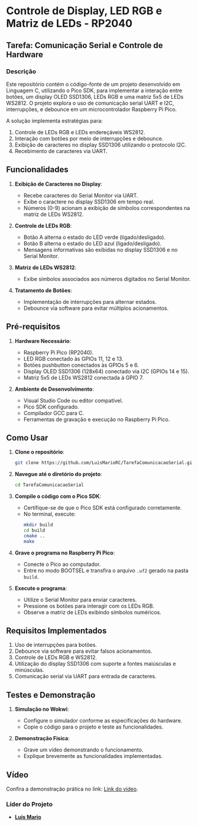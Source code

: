 # Controle de Display, LED RGB e Matriz de LEDs - RP2040  
## Tarefa: Comunicação Serial e Controle de Hardware  
### Descrição  
Este repositório contém o código-fonte de um projeto desenvolvido em Linguagem C, utilizando o Pico SDK, para implementar a interação entre botões, um display OLED SSD1306, LEDs RGB e uma matriz 5x5 de LEDs WS2812. O projeto explora o uso de comunicação serial UART e I2C, interrupções, e debounce em um microcontrolador Raspberry Pi Pico.  

A solução implementa estratégias para:  
1. Controle de LEDs RGB e LEDs endereçáveis WS2812.  
2. Interação com botões por meio de interrupções e debounce.  
3. Exibição de caracteres no display SSD1306 utilizando o protocolo I2C.  
4. Recebimento de caracteres via UART.  

## Funcionalidades  
1. **Exibição de Caracteres no Display**:  
   - Recebe caracteres do Serial Monitor via UART.  
   - Exibe o caractere no display SSD1306 em tempo real.  
   - Números (0-9) acionam a exibição de símbolos correspondentes na matriz de LEDs WS2812.  

2. **Controle de LEDs RGB**:  
   - Botão A alterna o estado do LED verde (ligado/desligado).  
   - Botão B alterna o estado do LED azul (ligado/desligado).  
   - Mensagens informativas são exibidas no display SSD1306 e no Serial Monitor.  

3. **Matriz de LEDs WS2812**:  
   - Exibe símbolos associados aos números digitados no Serial Monitor.  

4. **Tratamento de Botões**:  
   - Implementação de interrupções para alternar estados.  
   - Debounce via software para evitar múltiplos acionamentos.  

## Pré-requisitos  
1. **Hardware Necessário**:  
   - Raspberry Pi Pico (RP2040).  
   - LED RGB conectado às GPIOs 11, 12 e 13.  
   - Botões pushbutton conectados às GPIOs 5 e 6.  
   - Display OLED SSD1306 (128x64) conectado via I2C (GPIOs 14 e 15).  
   - Matriz 5x5 de LEDs WS2812 conectada à GPIO 7.  

2. **Ambiente de Desenvolvimento**:  
   - Visual Studio Code ou editor compatível.  
   - Pico SDK configurado.  
   - Compilador GCC para C.  
   - Ferramentas de gravação e execução no Raspberry Pi Pico.  

## Como Usar  
1. **Clone o repositório**:  
    ```bash  
    git clone https://github.com/LuisMarioRC/TarefaComunicacaoSerial.git 
    ```  

2. **Navegue até o diretório do projeto**:  
    ```bash  
    cd TarefaComunicacaoSerial 
    ```  

3. **Compile o código com o Pico SDK**:  
   - Certifique-se de que o Pico SDK está configurado corretamente.  
   - No terminal, execute:  
     ```bash  
     mkdir build  
     cd build  
     cmake ..  
     make  
     ```  

4. **Grave o programa no Raspberry Pi Pico**:  
   - Conecte o Pico ao computador.  
   - Entre no modo BOOTSEL e transfira o arquivo `.uf2` gerado na pasta `build`.  

5. **Execute o programa**:  
   - Utilize o Serial Monitor para enviar caracteres.  
   - Pressione os botões para interagir com os LEDs RGB.  
   - Observe a matriz de LEDs exibindo símbolos numéricos.  

## Requisitos Implementados  
1. Uso de interrupções para botões.  
2. Debounce via software para evitar falsos acionamentos.  
3. Controle de LEDs RGB e WS2812.  
4. Utilização do display SSD1306 com suporte a fontes maiúsculas e minúsculas.  
5. Comunicação serial via UART para entrada de caracteres.  

## Testes e Demonstração  
1. **Simulação no Wokwi**:  
   - Configure o simulador conforme as especificações do hardware.  
   - Copie o código para o projeto e teste as funcionalidades.  

2. **Demonstração Física**:  
   - Grave um vídeo demonstrando o funcionamento.  
   - Explique brevemente as funcionalidades implementadas.  
## Vídeo

Confira a demonstração prática no link: [Link do vídeo](https://www.youtube.com/watch?v=Ub32Qpi0m00).

### Líder do Projeto  
- <b><a href="https://github.com/LuisMarioRC">Luis Mario</a></b> 
